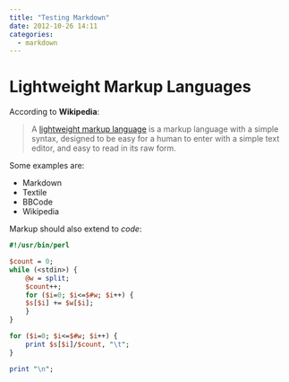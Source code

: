 ```yaml
---
title: "Testing Markdown"
date: 2012-10-26 14:11
categories:
  - markdown
---
```


Lightweight Markup Languages
============================

According to **Wikipedia**:

> A [lightweight markup language](http://is.gd/gns)
is a markup language with a simple syntax, designed 
to be easy for a human to enter with a simple text 
editor, and easy to read in its raw form. 

Some examples are:

* Markdown
* Textile
* BBCode
* Wikipedia

Markup should also extend to _code_: 

``` perl compute_average.pl
#!/usr/bin/perl

$count = 0;
while (<stdin>) {
    @w = split;
    $count++;
    for ($i=0; $i<=$#w; $i++) {
	$s[$i] += $w[$i];
    }
}

for ($i=0; $i<=$#w; $i++) {
    print $s[$i]/$count, "\t";
}

print "\n";
```
